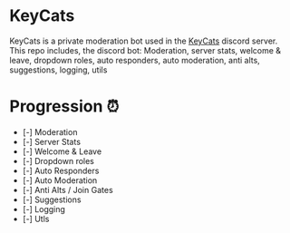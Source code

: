 # KeyCats

KeyCats is a private moderation bot used in the [KeyCats](https://github.com/KeyCats) discord server. This repo includes, the discord bot: Moderation, server stats, welcome & leave, dropdown roles, auto responders, auto moderation, anti alts, suggestions, logging, utils



# Progression ⏰

- [-] Moderation
- [-] Server Stats
- [-] Welcome & Leave
- [-] Dropdown roles
- [-] Auto Responders
- [-] Auto Moderation
- [-] Anti Alts / Join Gates
- [-] Suggestions
- [-] Logging
- [-] Utls

